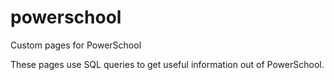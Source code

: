 # powerschool
Custom pages for PowerSchool

These pages use SQL queries to get useful information out of PowerSchool.
